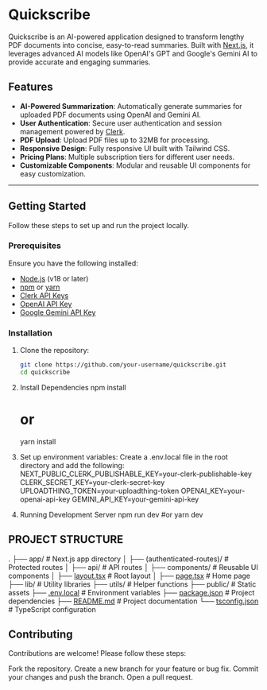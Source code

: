 # Quickscribe

Quickscribe is an AI-powered application designed to transform lengthy PDF documents into concise, easy-to-read summaries. Built with [Next.js](https://nextjs.org), it leverages advanced AI models like OpenAI's GPT and Google's Gemini AI to provide accurate and engaging summaries.

## Features

- **AI-Powered Summarization**: Automatically generate summaries for uploaded PDF documents using OpenAI and Gemini AI.
- **User Authentication**: Secure user authentication and session management powered by [Clerk](https://clerk.dev).
- **PDF Upload**: Upload PDF files up to 32MB for processing.
- **Responsive Design**: Fully responsive UI built with Tailwind CSS.
- **Pricing Plans**: Multiple subscription tiers for different user needs.
- **Customizable Components**: Modular and reusable UI components for easy customization.

---

## Getting Started

Follow these steps to set up and run the project locally.

### Prerequisites

Ensure you have the following installed:

- [Node.js](https://nodejs.org) (v18 or later)
- [npm](https://www.npmjs.com/) or [yarn](https://yarnpkg.com/)
- [Clerk API Keys](https://clerk.dev/docs/quickstart)
- [OpenAI API Key](https://platform.openai.com/signup/)
- [Google Gemini API Key](https://cloud.google.com/genai/)

### Installation

1. Clone the repository:

   ```bash
   git clone https://github.com/your-username/quickscribe.git
   cd quickscribe

2. Install Dependencies
    npm install
    # or
    yarn install

3. Set up environment variables: Create a .env.local file in the root directory and add the following:
    NEXT_PUBLIC_CLERK_PUBLISHABLE_KEY=your-clerk-publishable-key
    CLERK_SECRET_KEY=your-clerk-secret-key
    UPLOADTHING_TOKEN=your-uploadthing-token
    OPENAI_KEY=your-openai-api-key
    GEMINI_API_KEY=your-gemini-api-key

4. Running Development Server
    npm run dev
    #or
    yarn dev

## PROJECT STRUCTURE
.
├── app/                     # Next.js app directory
│   ├── (authenticated-routes)/  # Protected routes
│   ├── api/                 # API routes
│   ├── components/          # Reusable UI components
│   ├── [layout.tsx](http://_vscodecontentref_/0)           # Root layout
│   ├── [page.tsx](http://_vscodecontentref_/1)             # Home page
├── lib/                     # Utility libraries
├── utils/                   # Helper functions
├── public/                  # Static assets
├── [.env.local](http://_vscodecontentref_/2)               # Environment variables
├── [package.json](http://_vscodecontentref_/3)             # Project dependencies
├── [README.md](http://_vscodecontentref_/4)                # Project documentation
└── [tsconfig.json](http://_vscodecontentref_/5)            # TypeScript configuration


## Contributing
Contributions are welcome! Please follow these steps:

Fork the repository.
Create a new branch for your feature or bug fix.
Commit your changes and push the branch.
Open a pull request.